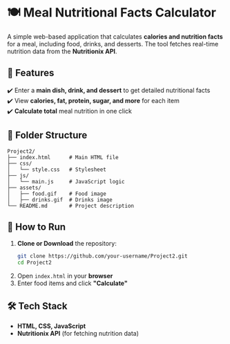 # 🍽 Meal Nutritional Facts Calculator  
A simple web-based application that calculates **calories and nutrition facts** for a meal, including food, drinks, and desserts. The tool fetches real-time nutrition data from the **Nutritionix API**.

## 🌟 Features  
✔️ Enter a **main dish, drink, and dessert** to get detailed nutritional facts  
✔️ View **calories, fat, protein, sugar, and more** for each item  
✔️ **Calculate total** meal nutrition in one click  

## 📂 Folder Structure  
```
Project2/
├── index.html      # Main HTML file
├── css/
│   └── style.css   # Stylesheet
├── js/
│   └── main.js     # JavaScript logic
├── assets/
│   ├── food.gif    # Food image
│   ├── drinks.gif  # Drinks image
└── README.md       # Project description
```

## 🔧 How to Run  
1. **Clone or Download** the repository:  
   ```bash
   git clone https://github.com/your-username/Project2.git
   cd Project2
   ```
2. Open `index.html` in your **browser**  
3. Enter food items and click **"Calculate"**  

## 🛠 Tech Stack  
- **HTML, CSS, JavaScript**  
- **Nutritionix API** (for fetching nutrition data)  
